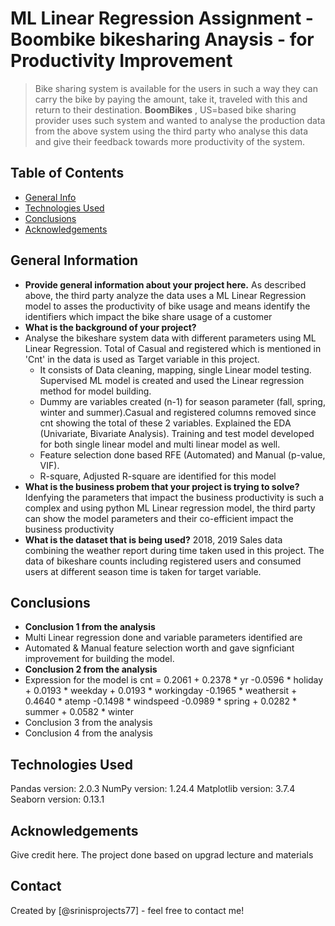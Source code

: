 # ML Linear Regression Assignment - Boombike bikesharing Anaysis - for Productivity Improvement
>Bike sharing system is available for the users in such a way they can carry the bike by paying the amount, take it, traveled with this and return to their destination. **BoomBikes** , US=based bike sharing provider uses such system and wanted to analyse the production data from the above system using the third party who analyse this data and give their feedback towards  more productivity of the system.

## Table of Contents
* [General Info](#general-information)
* [Technologies Used](#technologies-used)
* [Conclusions](#conclusions)
* [Acknowledgements](#acknowledgements)

<!-- You can include any other section that is pertinent to your problem -->

## General Information
- **Provide general information about your project here.**
  As described above, the third party analyze the data uses a ML Linear Regression model to asses the productivity of bike usage and means identify the identifiers which impact the bike share usage of a customer
- **What is the background of your project?**
- Analyse the bikeshare system data with different parameters using ML Linear Regression. Total of Casual and registered which is mentioned in 'Cnt' in the data is used as Target variable in this project.
  - It consists of Data cleaning, mapping, single Linear model testing. Supervised ML model is created and used the Linear regression method for model building.
  - Dummy are variables created (n-1) for season parameter (fall, spring, winter and summer).Casual and registered columns removed since cnt showing the total of these 2 variables. Explained the EDA (Univariate, Bivariate Analysis). Training and test model developed for both single linear model and multi linear model as well.
  - Feature selection done based RFE (Automated) and Manual (p-value, VIF).  
  - R-square, Adjusted R-square are identified for this model
- **What is the business probem that your project is trying to solve?**
  Idenfying the parameters that impact the business productivity is such a complex and using python ML Linear regression model, the third party can show the model parameters and their co-efficient impact the business productivity 
- **What is the dataset that is being used?**
   2018, 2019 Sales data combining the weather report during time taken used in this project. The data of bikeshare counts including registered users and consumed users at different season time is taken for target variable.

<!-- You don't have to answer all the questions - just the ones relevant to your project. -->

## Conclusions
- **Conclusion 1 from the analysis**
- Multi Linear regression done and variable parameters identified are
- Automated & Manual feature selection worth and gave signficiant improvement for building the model.
- **Conclusion 2 from the analysis**
-  Expression for the model is cnt = 0.2061 + 0.2378 * yr -0.0596 * holiday + 0.0193 * weekday + 0.0193 * workingday -0.1965 * weathersit  + 0.4640 * atemp -0.1498 * windspeed -0.0989 * spring + 0.0282 * summer + 0.0582 * winter
- Conclusion 3 from the analysis
- Conclusion 4 from the analysis

<!-- You don't have to answer all the questions - just the ones relevant to your project. -->


## Technologies Used
Pandas version: 2.0.3
NumPy version: 1.24.4
Matplotlib version: 3.7.4
Seaborn version: 0.13.1

<!-- As the libraries versions keep on changing, it is recommended to mention the version of library used in this project -->

## Acknowledgements
Give credit here.
The project done based on upgrad lecture and materials

## Contact
Created by [@srinisprojects77] - feel free to contact me!


<!-- Optional -->
<!-- ## License -->
<!-- This project is open source and available under the [... License](). -->

<!-- You don't have to include all sections - just the one's relevant to your project -->

